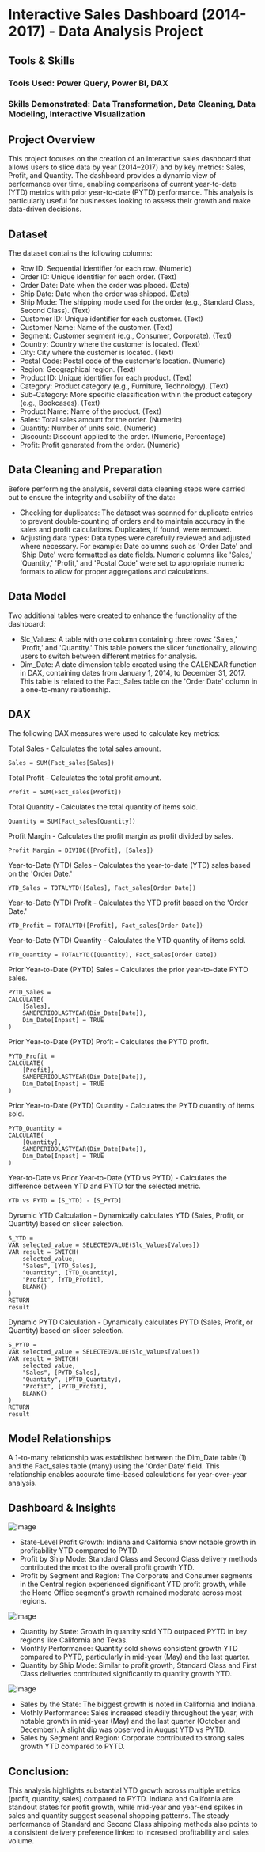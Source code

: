 # Interactive Sales Dashboard (2014-2017) - Data Analysis Project
## Tools & Skills
### Tools Used: Power Query, Power BI, DAX
### Skills Demonstrated: Data Transformation, Data Cleaning, Data Modeling, Interactive Visualization
## Project Overview
This project focuses on the creation of an interactive sales dashboard that allows users to slice data by year (2014–2017) and by key metrics: Sales, Profit, and Quantity. The dashboard provides a dynamic view of performance over time, enabling comparisons of current year-to-date (YTD) metrics with prior year-to-date (PYTD) performance. This analysis is particularly useful for businesses looking to assess their growth and make data-driven decisions.

## Dataset
The dataset contains the following columns:

- Row ID: Sequential identifier for each row. (Numeric)
- Order ID: Unique identifier for each order. (Text)
- Order Date: Date when the order was placed. (Date)
- Ship Date: Date when the order was shipped. (Date)
- Ship Mode: The shipping mode used for the order (e.g., Standard Class, Second Class). (Text)
- Customer ID: Unique identifier for each customer. (Text)
- Customer Name: Name of the customer. (Text)
- Segment: Customer segment (e.g., Consumer, Corporate). (Text)
- Country: Country where the customer is located. (Text)
- City: City where the customer is located. (Text)
- Postal Code: Postal code of the customer’s location. (Numeric)
- Region: Geographical region. (Text)
- Product ID: Unique identifier for each product. (Text)
- Category: Product category (e.g., Furniture, Technology). (Text)
- Sub-Category: More specific classification within the product category (e.g., Bookcases). (Text)
- Product Name: Name of the product. (Text)
- Sales: Total sales amount for the order. (Numeric)
- Quantity: Number of units sold. (Numeric)
- Discount: Discount applied to the order. (Numeric, Percentage)
- Profit: Profit generated from the order. (Numeric)

## Data Cleaning and Preparation
Before performing the analysis, several data cleaning steps were carried out to ensure the integrity and usability of the data:

- Checking for duplicates: The dataset was scanned for duplicate entries to prevent double-counting of orders and to maintain accuracy in the sales and profit calculations. Duplicates, if found, were removed.
- Adjusting data types: Data types were carefully reviewed and adjusted where necessary. For example:
Date columns such as 'Order Date' and 'Ship Date' were formatted as date fields.
Numeric columns like 'Sales,' 'Quantity,' 'Profit,' and 'Postal Code' were set to appropriate numeric formats to allow for proper aggregations and calculations.

## Data Model
Two additional tables were created to enhance the functionality of the dashboard:

- Slc_Values: A table with one column containing three rows: 'Sales,' 'Profit,' and 'Quantity.' This table powers the slicer functionality, allowing users to switch between different metrics for analysis.
- Dim_Date: A date dimension table created using the CALENDAR function in DAX, containing dates from January 1, 2014, to December 31, 2017. This table is related to the Fact_Sales table on the 'Order Date' column in a one-to-many relationship.

## DAX
The following DAX measures were used to calculate key metrics:

Total Sales - Calculates the total sales amount.
 ```
Sales = SUM(Fact_sales[Sales])
```
Total Profit - Calculates the total profit amount.
```
Profit = SUM(Fact_sales[Profit])
```
Total Quantity - Calculates the total quantity of items sold.
```
Quantity = SUM(Fact_sales[Quantity])
```
Profit Margin - Calculates the profit margin as profit divided by sales.
```
Profit Margin = DIVIDE([Profit], [Sales])
```
Year-to-Date (YTD) Sales - Calculates the year-to-date (YTD) sales based on the 'Order Date.'
```
YTD_Sales = TOTALYTD([Sales], Fact_sales[Order Date])
```
Year-to-Date (YTD) Profit - Calculates the YTD profit based on the 'Order Date.'
```
YTD_Profit = TOTALYTD([Profit], Fact_sales[Order Date])
```
Year-to-Date (YTD) Quantity - Calculates the YTD quantity of items sold.
```
YTD_Quantity = TOTALYTD([Quantity], Fact_sales[Order Date])
```
Prior Year-to-Date (PYTD) Sales - Calculates the prior year-to-date PYTD sales.
```
PYTD_Sales = 
CALCULATE(
    [Sales],
    SAMEPERIODLASTYEAR(Dim_Date[Date]),
    Dim_Date[Inpast] = TRUE
)
```
Prior Year-to-Date (PYTD) Profit - Calculates the PYTD profit.
```
PYTD_Profit = 
CALCULATE(
    [Profit],
    SAMEPERIODLASTYEAR(Dim_Date[Date]),
    Dim_Date[Inpast] = TRUE
)
```
Prior Year-to-Date (PYTD) Quantity - Calculates the PYTD quantity of items sold.
```
PYTD_Quantity = 
CALCULATE(
    [Quantity],
    SAMEPERIODLASTYEAR(Dim_Date[Date]),
    Dim_Date[Inpast] = TRUE
)
```
Year-to-Date vs Prior Year-to-Date (YTD vs PYTD) - Calculates the difference between YTD and PYTD for the selected metric.
```
YTD vs PYTD = [S_YTD] - [S_PYTD]
```
Dynamic YTD Calculation - Dynamically calculates YTD (Sales, Profit, or Quantity) based on slicer selection.
```
S_YTD = 
VAR selected_value = SELECTEDVALUE(Slc_Values[Values])
VAR result = SWITCH(
    selected_value,
    "Sales", [YTD_Sales],
    "Quantity", [YTD_Quantity],
    "Profit", [YTD_Profit],
    BLANK()
)
RETURN
result
```
Dynamic PYTD Calculation - Dynamically calculates PYTD (Sales, Profit, or Quantity) based on slicer selection.
```
S_PYTD = 
VAR selected_value = SELECTEDVALUE(Slc_Values[Values])
VAR result = SWITCH(
    selected_value,
    "Sales", [PYTD_Sales],
    "Quantity", [PYTD_Quantity],
    "Profit", [PYTD_Profit],
    BLANK()
)
RETURN
result
```
## Model Relationships
A 1-to-many relationship was established between the Dim_Date table (1) and the Fact_sales table (many) using the 'Order Date' field. This relationship enables accurate time-based calculations for year-over-year analysis.

## Dashboard & Insights

![image](https://github.com/user-attachments/assets/e370c0e4-01f0-4e61-af39-aac397c9f366)
- State-Level Profit Growth: Indiana and California show notable growth in profitability YTD compared to PYTD.
- Profit by Ship Mode: Standard Class and Second Class delivery methods contributed the most to the overall profit growth YTD.
- Profit by Segment and Region: The Corporate and Consumer segments in the Central region experienced significant YTD profit growth, while the Home Office segment's growth remained moderate across most regions.

![image](https://github.com/user-attachments/assets/58bb4848-30de-4536-9fd6-d28a80007174)
- Quantity by State: Growth in quantity sold YTD outpaced PYTD in key regions like California and Texas.
- Monthly Performance: Quantity sold shows consistent growth YTD compared to PYTD, particularly in mid-year (May) and the last quarter.
- Quantity by Ship Mode: Similar to profit growth, Standard Class and First Class deliveries contributed significantly to quantity growth YTD.

![image](https://github.com/user-attachments/assets/aaf2f457-2e84-414d-8420-62a40d20c6de)

- Sales by the State: The biggest growth is noted in California and Indiana.
- Mothly Performance: Sales increased steadily throughout the year, with notable growth in mid-year (May) and the last quarter (October and December). A slight dip was observed in August YTD vs PYTD.
- Sales by Segment and Region: Corporate contributed to strong sales growth YTD compared to PYTD.

## Conclusion:
This analysis highlights substantial YTD growth across multiple metrics (profit, quantity, sales) compared to PYTD. Indiana and California are standout states for profit growth, while mid-year and year-end spikes in sales and quantity suggest seasonal shopping patterns. The steady performance of Standard and Second Class shipping methods also points to a consistent delivery preference linked to increased profitability and sales volume. 
